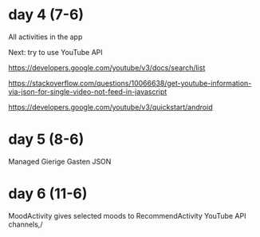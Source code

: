 # day 4 (7-6)
All activities in the app

Next: try to use YouTube API

https://developers.google.com/youtube/v3/docs/search/list

https://stackoverflow.com/questions/10066638/get-youtube-information-via-json-for-single-video-not-feed-in-javascript

https://developers.google.com/youtube/v3/quickstart/android

# day 5 (8-6)
Managed Gierige Gasten JSON

# day 6 (11-6)
MoodActivity gives selected moods to RecommendActivity
YouTube API channels,/

